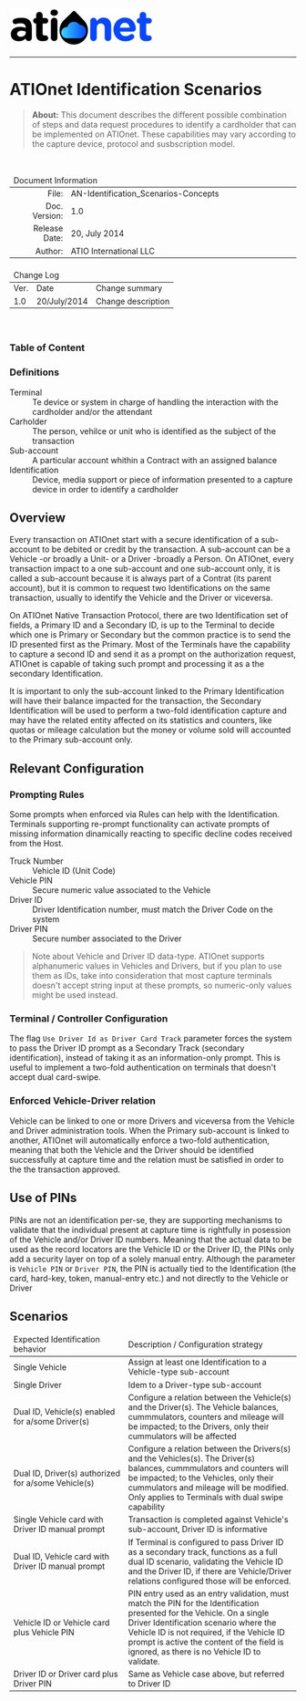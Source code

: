 ![ationetlogo](Content/Images/ATIOnetLogo_250x70.png) 

***

# ATIOnet Identification Scenarios

> **About:** This document describes the different possible combination of steps and data request procedures to identify a cardholder that can be implemented on ATIOnet.
These capabilities may vary according to the capture device, protocol and susbscription model.  		

</br>

<table>
	<thead>
		<tr>
			<td colspan="2" class="tablehead">Document Information</td>
		</tr>
	</thead>
	<tfoot>
		<td colspan="2"> </td>
	</tfoot>
	<tbody>
		<tr>
			<td width="20%" class="rowhead" align="right">File:</td>
			<td>AN-Identification_Scenarios-Concepts</td>
		</tr>
		<tr>
			<td align="right">Doc. Version:</td>
			<td>1.0</td>
		</tr>
		<tr>
			<td align="right">Release Date:</td>
			<td>20, July 2014</td>
		</tr>
		<tr>
			<td align="right">Author:</td>
			<td>ATIO International LLC</td>
		</tr>
	</tbody>
</table>

<table>
     <thead>
          <tr>
          	<td colspan="3">Change Log</td>
          </tr>
     </thead>
     <tfoot>
          <td colspan="3"> </td>
     </tfoot>
     <tbody>
        <tr>
          	<td>Ver.</td>
            <td>Date</td>
            <td>Change summary</td>
        </tr>
        <!-- Insert a table row like this for each version -->
        <tr>
          	<td>1.0</td>
          	<td>20/July/2014</td>
          	<td>Change description</td>
        </tr>
        <!-- End of version table row -->
     </tbody>
</table>
</br>

### Table of Content


<!-- Optional Terms & Definition section -->
        
### Definitions	

<dl>
  <dt>Terminal</dt>
  <dd>Te device or system in charge of handling the interaction with the cardholder and/or the attendant</dd>
  <dt>Carholder</dt>
  <dd>The person, vehilce or unit who is identified as the subject of the transaction</dd>
  <dt>Sub-account</dt>
  <dd>A particular account whithin a Contract with an assigned balance</dd>
  <dt>Identification</dt>
  <dd>Device, media support or piece of information presented to a capture device in order to identify a cardholder</dd>

</dl>

<!-- Content starts here -->
## Overview
Every transaction on ATIOnet start with a secure identification of a sub-account to be debited or credit by the transaction. A sub-account can be a Vehicle -or broadly a Unit- or a Driver -broadly a Person.
On ATIOnet, every transaction impact to a one sub-account and one sub-account only, it is called a sub-account because it is always part of a Contrat (its parent account), but it is common to request two Identifications on the same transaction, usually to identify the Vehicle and the Driver or viceversa.

On ATIOnet Native Transaction Protocol, there are two Identification set of fields, a Primary ID and a Secondary ID, is up to the Terminal to decide which one is Primary or Secondary but the common practice is to send the ID presented first as the Primary. Most of the Terminals have the capability to capture a second ID and send it as a prompt on the authorization request, ATIOnet is capable of taking such prompt and processing it as a the secondary Identification.

It is important to only the sub-account linked to the Primary Identification will have their balance impacted for the transaction, the Secondary Identification will be used to perform a two-fold identification capture and may have the related entity affected on its statistics and counters, like quotas or mileage calculation but the money or volume sold will accounted to the Primary sub-account only.

## Relevant Configuration

### Prompting Rules
Some prompts when enforced via Rules can help with the Identification.
Terminals supporting re-prompt functionality can activate prompts of missing information dinamically reacting to specific decline codes received from the Host.

<dl>
  <dt>Truck Number</dt>
  <dd>Vehicle ID (Unit Code)</dd>
  <dt>Vehicle PIN</dt>
  <dd>Secure numeric value associated to the Vehicle</dd>
  <dt>Driver ID</dt>
  <dd>Driver Identification number, must match the Driver Code on the system</dd>
  <dt>Driver PIN</dt>
  <dd>Secure number associated to the Driver</dd>
</dl>

> Note about Vehicle and Driver ID data-type. ATIOnet supports alphanumeric values in Vehicles and Drivers, but if you plan to use them as IDs, take into consideration that most capture terminals doesn't accept string input at these prompts, so numeric-only values might be used instead.

### Terminal / Controller Configuration
The flag ```Use Driver Id as Driver Card Track``` parameter forces the system to pass the Driver ID prompt as a Secondary Track (secondary identification), instead of taking it as an information-only prompt. This is useful to implement a two-fold authentication on terminals that doesn't accept dual card-swipe.

### Enforced Vehicle-Driver relation
Vehicle can be linked to one or more Drivers and viceversa from the Vehicle and Driver administration tools. When the Primary sub-account is linked to another, ATIOnet will automatically enforce a two-fold authentication, meaning that both the Vehicle and the Driver should be identified successfully at capture time and the relation must be satisfied in order to the the transaction approved.

## Use of PINs
PINs are not an identification per-se, they are supporting mechanisms to validate that the individual present at capture time is rightfully in posession of the Vehicle and/or Driver ID numbers. Meaning that the actual data to be used as the record locators are the Vehicle ID or the Driver ID, the PINs only add a security layer on top of a solely manual entry.
Although the parameter is ```Vehicle PIN``` or ```Driver PIN```, the PIN is actually tied to the Identification (the card, hard-key, token, manual-entry etc.) and not directly to the Vehicle or Driver

## Scenarios

<table>
  <thead>
    <tr>
      <td width=40%>Expected Identification behavior</td>
      <td>Description / Configuration strategy</td>
    </tr>
  </thead>
  <tbody>
    <tr>
      <td>Single Vehicle</td>
      <td>Assign at least one Identification to a Vehicle-type sub-account</td>
    </tr>
    <tr>
      <td>Single Driver</td>
      <td>Idem to a Driver-type sub-account</td>
    </tr>
    <tr>
      <td>Dual ID, Vehicle(s) enabled for a/some Driver(s)</td>
      <td>Configure a relation between the Vehicle(s) and the Driver(s). The Vehicle balances, cummmulators, counters and mileage will be impacted; to the Drivers, only their cummulators will be affected</td>
    </tr>
    <tr>
      <td>Dual ID, Driver(s) authorized for a/some Vehicle(s)</td>
      <td>Configure a relation between the Drivers(s) and the Vehicles(s). The Driver(s) balances, cummmulators and counters will be impacted; to the Vehicles, only their cummulators and mileage will be modified. Only applies to Terminals with dual swipe capability</td>
    </tr>
    <tr>
      <td>Single Vehicle card with Driver ID manual prompt</td>
      <td>Transaction is completed against Vehicle's sub-account, Driver ID is informative</td>
    </tr>
    <tr>
      <td>Dual ID, Vehicle card with Driver ID manual prompt</td>
      <td>If Terminal is configured to pass Driver ID as a secondary track, functions as a full dual ID scenario, validating the Vehicle ID and the Driver ID, if there are Vehicle/Driver relations configured those will be enforced.</td>
    </tr>
    <tr>
      <td>Vehicle ID or Vehicle card plus Vehicle PIN</td>
      <td>PIN entry used as an entry validation, must match the PIN for the Identification presented for the Vehicle. On a single Driver Identification scenario where the Vehicle ID is not required, if the Vehicle ID prompt is active the content of the field is ignored, as there is no Vehicle ID to validate.</td>
    </tr>
    <tr>
      <td>Driver ID or Driver card plus Driver PIN</td>
      <td>Same as Vehicle case above, but referred to Driver ID</td>
    </tr>
  </tbody>
</table>

